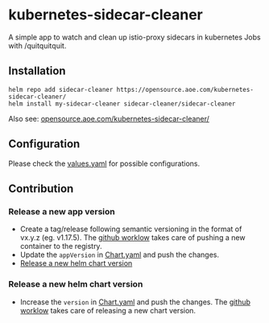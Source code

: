 # kubernetes-sidecar-cleaner

A simple app to watch and clean up istio-proxy sidecars in kubernetes Jobs with /quitquitquit.

## Installation
```shell
helm repo add sidecar-cleaner https://opensource.aoe.com/kubernetes-sidecar-cleaner/
helm install my-sidecar-cleaner sidecar-cleaner/sidecar-cleaner
```
Also see: [opensource.aoe.com/kubernetes-sidecar-cleaner/](https://opensource.aoe.com/kubernetes-sidecar-cleaner/)

## Configuration
Please check the [values.yaml](charts/sidecar-cleaner/values.yaml) for possible configurations.

## Contribution

### Release a new app version
- Create a tag/release following  semantic versioning in the format of vx.y.z (eg. v1.17.5). The [github worklow](.github/workflows/docker.yml) takes care of pushing a new container to the registry.
- Update the `appVersion` in [Chart.yaml](charts/sidecar-cleaner/Chart.yaml) and push the changes.
- [Release a new helm chart version](#release-a-new-helm-chart-version)

### Release a new helm chart version
- Increase the `version` in [Chart.yaml](charts/sidecar-cleaner/Chart.yaml) and push the changes. The [github worklow](.github/workflows/helm.yml) takes care of releasing a new chart version.
